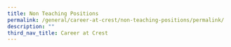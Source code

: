 ```yaml
---
title: Non Teaching Positions
permalink: /general/career-at-crest/non-teaching-positions/permalink/
description: ""
third_nav_title: Career at Crest
---
```

